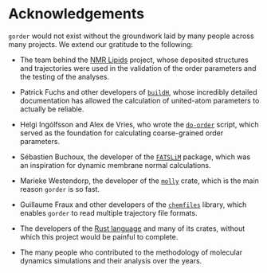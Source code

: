 # Acknowledgements

`gorder` would not exist without the groundwork laid by many people across many projects. We extend our gratitude to the following:

- The team behind the [NMR Lipids](https://github.com/NMRLipids/) project, whose deposited structures and trajectories were used in the validation of the order parameters and the testing of the analyses.
  
- Patrick Fuchs and other developers of [`buildH`](https://github.com/patrickfuchs/buildH), whose incredibly detailed documentation has allowed the calculation of united-atom parameters to actually be reliable.

- Helgi Ingólfsson and Alex de Vries, who wrote the [`do-order`](https://cgmartini.nl/docs/downloads/tools/other-tools.html#do-order) script, which served as the foundation for calculating coarse-grained order parameters.

- Sébastien Buchoux, the developer of the [`FATSLiM`](https://fatslim.github.io/) package, which was an inspiration for dynamic membrane normal calculations.

- Marieke Westendorp, the developer of the [`molly`](https://git.sr.ht/~ma3ke/molly) crate, which is the main reason `gorder` is so fast.

- Guillaume Fraux and other developers of the [`chemfiles`](https://github.com/chemfiles/chemfiles) library, which enables `gorder` to read multiple trajectory file formats.

- The developers of the [Rust language](https://www.rust-lang.org/) and many of its crates, without which this project would be painful to complete.

- The many people who contributed to the methodology of molecular dynamics simulations and their analysis over the years.